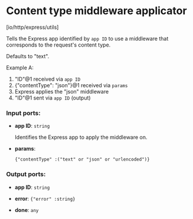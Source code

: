 # Content type middleware applicator

[io/http/express/utils]

Tells the Express app identified by `app ID` to use a middleware that corresponds to the request's content type.

Defaults to "text".

Example A:
1. "ID"@1 received via `app ID`
2. {"contentType": "json"}@1 received via `params`
3. Express applies the "json" middleware
4. "ID"@1 sent via `app ID` (output)

### Input ports:

* __app ID__: `string`

    Identifies the Express app to apply the middleware on.


* __params__: 
    ```
    {"contentType" :("text" or "json" or "urlencoded")}
    ```

### Output ports:

* __app ID__: `string`


* __error__: `{"error" :string}`


* __done__: `any`

